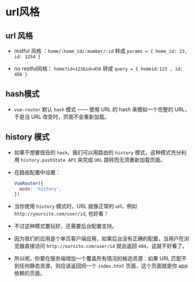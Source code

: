 # url风格

## url 风格

*   restful 风格 ：`home/:home_id/:mumber/:id` 转成 `params = { home_id: 23, id: 1254 }`

*   no restful风格： `home?id=123&id=456` 转成 `query = { homeid:123 , id: 456 }`

## hash模式

*   `vue-router` 默认 `hash` 模式 —— 使用 URL 的 hash 来模拟一个完整的 URL，于是当 URL 改变时，页面不会重新加载。

## history 模式

*   如果不想要很丑的 `hash`，我们可以用路由的 `history` 模式，这种模式充分利用 `history.pushState API` 来完成 `URL` 跳转而无须重新加载页面。

*   在路由配置中设置：

    ```javascript
    VueRouter({
      mode: 'history',
    })
    ```

*   当你使用 `history` 模式时，URL 就像正常的 url，例如 `http://yoursite.com/user/id`, 也好看！

*   不过这种模式要玩好，还需要后台配置支持。

*   因为我们的应用是个单页客户端应用，如果后台没有正确的配置，当用户在浏览器直接访问 `http://oursite.com/user/id` 就会返回 `404`，这就不好看了。

*   所以呢，你要在服务端增加一个覆盖所有情况的候选资源：如果 URL 匹配不到任何静态资源，则应该返回同一个 `index.html` 页面，这个页面就是你 app 依赖的页面。
